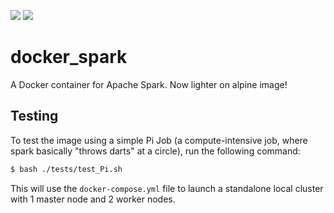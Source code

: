 [![](https://images.microbadger.com/badges/image/siaarzh/docker_spark.svg)](https://microbadger.com/images/siaarzh/docker_spark "Get your own image badge on microbadger.com") [![](https://images.microbadger.com/badges/version/siaarzh/docker_spark:2.4.0-alpine.svg)](https://microbadger.com/images/siaarzh/docker_spark:2.4.0-alpine "Get your own version badge on microbadger.com")



# docker_spark

A Docker container for Apache Spark. Now lighter on alpine image!

## Testing

To test the image using a simple Pi Job (a compute-intensive job, where spark basically "throws darts" at a circle), run the following command:

```bash
$ bash ./tests/test_Pi.sh
```

This will use the `docker-compose.yml` file to launch a standalone local cluster with 1 master node and 2 worker nodes.
